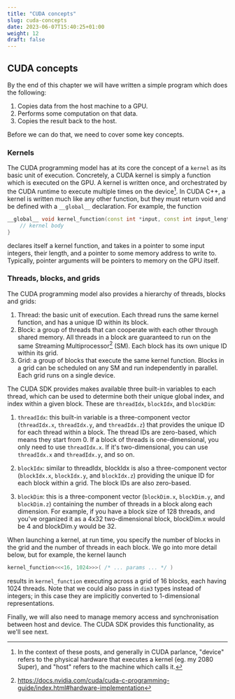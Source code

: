```yaml
---
title: "CUDA concepts"
slug: cuda-concepts
date: 2023-06-07T15:40:25+01:00
weight: 12
draft: false
---
```

## CUDA concepts

By the end of this chapter we will have written a simple program which does the following:

1. Copies data from the host machine to a GPU.
2. Performs some computation on that data.
3. Copies the result back to the host.

Before we can do that, we need to cover some key concepts.

### Kernels

The CUDA programming model has at its core the concept of a `kernel` as its basic unit of execution. Concretely, a CUDA kernel is simply a function which is executed on the GPU. A kernel is written once, and orchestrated by the CUDA runtime to execute multiple times on the device[^host-device]. In CUDA C++, a kernel is written much like any other function, but they must return void and be defined with a `__global__` declaration. For example, the function

```c++
__global__ void kernel_function(const int *input, const int input_length, int *output) {
    // kernel body
}
```

declares itself a kernel function, and takes in a pointer to some input integers, their length, and a pointer to some memory address to write to. Typically, pointer arguments will be pointers to memory on the GPU itself.

### Threads, blocks, and grids

The CUDA programming model also provides a hierarchy of threads, blocks and grids:

1. Thread: the basic unit of execution. Each thread runs the same kernel function, and has a unique ID within its block.
2. Block: a group of threads that can cooperate with each other through shared memory. All threads in a block are guaranteed to run on the same Streaming Multiprocessor[^sm] (SM). Each block has its own unique ID within its grid.
3. Grid: a group of blocks that execute the same kernel function. Blocks in a grid can be scheduled on any SM and run independently in parallel. Each grid runs on a single device.

The CUDA SDK provides makes available three built-in variables to each thread, which can be used to determine both their unique global index, and index within a given block. These are `threadIdx`, `blockIdx`, and `blockDim`:

1. `threadIdx`: this built-in variable is a three-component vector (`threadIdx.x`, `threadIdx.y`, and `threadIdx.z`) that provides the unique ID for each thread within a block. The thread IDs are zero-based, which means they start from 0. If a block of threads is one-dimensional, you only need to use `threadIdx.x`. If it's two-dimensional, you can use `threadIdx.x` and `threadIdx.y`, and so on.

2. `blockIdx`: similar to threadIdx, blockIdx is also a three-component vector (`blockIdx.x`, `blockIdx.y`, and `blockIdx.z`) providing the unique ID for each block within a grid. The block IDs are also zero-based.

3. `blockDim`: this is a three-component vector (`blockDim.x`, `blockDim.y`, and `blockDim.z`) containing the number of threads in a block along each dimension. For example, if you have a block size of 128 threads, and you've organized it as a 4x32 two-dimensional block, blockDim.x would be 4 and blockDim.y would be 32.

When launching a kernel, at run time, you specify the number of blocks in the grid and the number of threads in each block. We go into more detail below, but for example, the kernel launch

```c++
kernel_function<<<16, 1024>>>( /* ... params ... */ )
```

results in `kernel_function` executing across a grid of 16 blocks, each having 1024 threads. Note that we could also pass in `dim3` types instead of integers; in this case they are implicitly converted to 1-dimensional representations.

Finally, we will also need to manage memory access and synchronisation between host and device. The CUDA SDK provides this functionality, as we'll see next.

[^host-device]: In the context of these posts, and generally in CUDA parlance, "device" refers to the physical hardware that executes a kernel (eg. my 2080 Super), and "host" refers to the machine which calls it.
[^sm]: https://docs.nvidia.com/cuda/cuda-c-programming-guide/index.html#hardware-implementation
